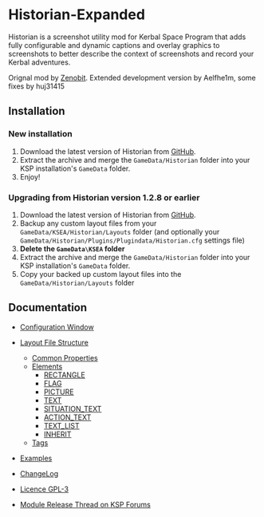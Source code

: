 # Historian-Expanded

Historian is a screenshot utility mod for Kerbal Space Program that adds fully configurable and dynamic captions and overlay graphics to screenshots to better describe the context of screenshots and record your Kerbal adventures.

Orignal mod by [Zenobit](https://github.com/Zeenobit/). Extended development version by Aelfhe1m, some fixes by huj31415

## Installation

### New installation
1. Download the latest version of Historian from [GitHub](https://github.com/huj31415/Historian-Expanded/releases).
2. Extract the archive and merge the `GameData/Historian` folder into your KSP installation's `GameData` folder.
3. Enjoy!

### Upgrading from Historian version 1.2.8 or earlier
1. Download the latest version of Historian from [GitHub](https://github.com/huj31415/Historian-Expanded/releases).
2. Backup any custom layout files from your `GameData/KSEA/Historian/Layouts` folder (and optionally your `GameData/Historian/Plugins/Plugindata/Historian.cfg` settings file)
3. **Delete the `GameData\KSEA` folder**
4. Extract the archive and merge the `GameData/Historian` folder into your KSP installation's `GameData` folder.
5. Copy your backed up custom layout files into the `GameData/Historian/Layouts` folder 

## Documentation

* [Configuration Window](Documentation/ConfigWindow.md)
* [Layout File Structure](Documentation/Layout.md)
  * [Common Properties](Documentation/Layout-Common.md)
  * [Elements](Documentation/Layout-Elements.md)
    * [RECTANGLE](Documentation/Rectangle.md)
    * [FLAG](Documentation/Flag.md)
    * [PICTURE](Documentation/Picture.md)
    * [TEXT](Documentation/Text.md)
    * [SITUATION_TEXT](Documentation/Situation_Text.md)
    * [ACTION_TEXT](Documentation/Action_Text.md)
    * [TEXT_LIST](Documentation/Text_List.md)
    * [INHERIT](Documentation/Inherit.md)
  * [Tags](Documentation/Tags.md)
* [Examples](Documentation/Examples.md)
* [ChangeLog](Documentation/changelog.md)
* [Licence GPL-3](Documentation/LICENSE.md)

* [Module Release Thread on KSP Forums](http://forum.kerbalspaceprogram.com/index.php?/topic/138848-122-historian-expanded/)

